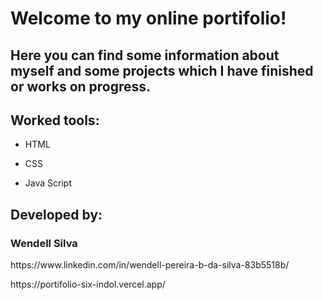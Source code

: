 # Welcome to my online portifolio!

## Here you can find some information about myself and some projects which I have finished or works on progress.

## Worked tools:

* HTML

* CSS

* Java Script

## Developed by:

### Wendell Silva

<p> https://www.linkedin.com/in/wendell-pereira-b-da-silva-83b5518b/ </p>
<p> https://portifolio-six-indol.vercel.app/ </p>
